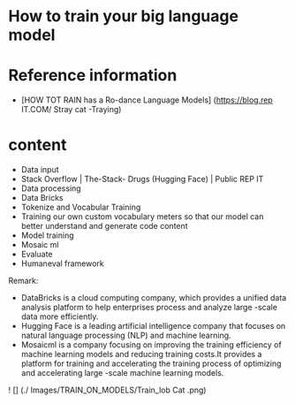 # How to train your big language model

# Reference information

* [HOW TOT RAIN has a Ro-dance Language Models] (https://blog.rep IT.COM/ Stray cat -Traying)

# content

* Data input
* Stack Overflow | The-Stack- Drugs (Hugging Face) | Public REP IT
* Data processing
* Data Bricks
* Tokenize and Vocabular Training
* Training our own custom vocabulary meters so that our model can better understand and generate code content
* Model training
* Mosaic ml
* Evaluate
* Humaneval framework
        
Remark:
* DataBricks is a cloud computing company, which provides a unified data analysis platform to help enterprises process and analyze large -scale data more efficiently.
* Hugging Face is a leading artificial intelligence company that focuses on natural language processing (NLP) and machine learning.
* Mosaicml is a company focusing on improving the training efficiency of machine learning models and reducing training costs.It provides a platform for training and accelerating the training process of optimizing and accelerating large -scale machine learning models.

! [] (./ Images/TRAIN_ON_MODELS/Train_lob Cat .png)